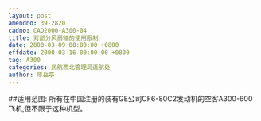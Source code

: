 ```yaml
---
layout: post
amendno: 39-2820
cadno: CAD2000-A300-04
title: 对部分风扇轴的使用限制
date: 2000-03-09 00:00:00 +0800
effdate: 2000-03-16 00:00:00 +0800
tag: A300
categories: 民航西北管理局适航处
author: 陈岳亭
---
```


##适用范围:
所有在中国注册的装有GE公司CF6-80C2发动机的空客A300-600飞机,但不限于这种机型。


